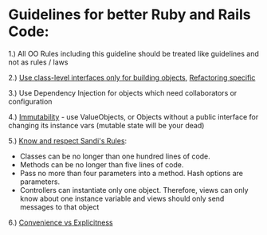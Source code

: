 # Guidelines for better Ruby and Rails Code:

1.) All OO Rules including this guideline should be treated like guidelines and not as rules / laws

2.) [Use class-level interfaces only for building objects](http://solnic.eu/2015/03/04/8-things-i-learned-during-8-years-of-ruby-and-rails.html#5---class-interfaces-are-a-smell), [Refactoring specific](http://blog.codeclimate.com/blog/2012/11/14/why-ruby-class-methods-resist-refactoring/)

3.) Use Dependency Injection for objects which need collaborators or configuration

4.) [Immutability](http://solnic.eu/2015/03/04/8-things-i-learned-during-8-years-of-ruby-and-rails.html#3---immutability) - use ValueObjects, or Objects without a public interface for changing its instance vars (mutable state will be your dead)

5.) [Know and respect Sandi's Rules](https://www.youtube.com/watch?v=npOGOmkxuio):

  - Classes can be no longer than one hundred lines of code.
  - Methods can be no longer than five lines of code.
  - Pass no more than four parameters into a method. Hash options are parameters.
  - Controllers can instantiate only one object. Therefore, views can only know about one instance variable and views should only send messages to that object

6.) [Convenience vs Explicitness](http://solnic.eu/2015/03/04/8-things-i-learned-during-8-years-of-ruby-and-rails.html#6---convenience-has-a-big-price)
